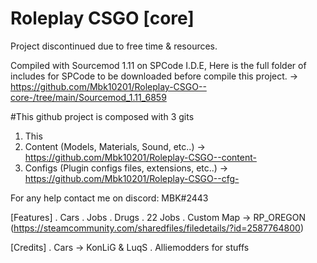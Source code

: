 # Roleplay CSGO [core]
Project discontinued due to free time & resources.

Compiled with Sourcemod 1.11 on SPCode I.D.E,
Here is the full folder of includes for SPCode to be downloaded before compile this project.
-> https://github.com/Mbk10201/Roleplay-CSGO--core-/tree/main/Sourcemod_1.11_6859

#This github project is composed with 3 gits

1. This
2. Content (Models, Materials, Sound, etc..) -> https://github.com/Mbk10201/Roleplay-CSGO--content-
3. Configs (Plugin configs files, extensions, etc..) -> https://github.com/Mbk10201/Roleplay-CSGO--cfg-

For any help contact me on discord: MBK#2443


[Features]
. Cars
. Jobs
. Drugs
. 22 Jobs
. Custom Map -> RP_OREGON (https://steamcommunity.com/sharedfiles/filedetails/?id=2587764800)

[Credits]
. Cars -> KonLiG & LuqS
. Alliemodders for stuffs
